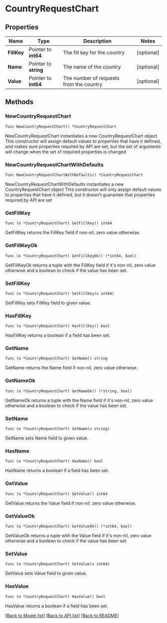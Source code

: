 # CountryRequestChart

## Properties

Name | Type | Description | Notes
------------ | ------------- | ------------- | -------------
**FillKey** | Pointer to **int64** | The fill key for the country | [optional] 
**Name** | Pointer to **string** | The name of the country | [optional] 
**Value** | Pointer to **int64** | The number of requests from the country | [optional] 

## Methods

### NewCountryRequestChart

`func NewCountryRequestChart() *CountryRequestChart`

NewCountryRequestChart instantiates a new CountryRequestChart object
This constructor will assign default values to properties that have it defined,
and makes sure properties required by API are set, but the set of arguments
will change when the set of required properties is changed

### NewCountryRequestChartWithDefaults

`func NewCountryRequestChartWithDefaults() *CountryRequestChart`

NewCountryRequestChartWithDefaults instantiates a new CountryRequestChart object
This constructor will only assign default values to properties that have it defined,
but it doesn't guarantee that properties required by API are set

### GetFillKey

`func (o *CountryRequestChart) GetFillKey() int64`

GetFillKey returns the FillKey field if non-nil, zero value otherwise.

### GetFillKeyOk

`func (o *CountryRequestChart) GetFillKeyOk() (*int64, bool)`

GetFillKeyOk returns a tuple with the FillKey field if it's non-nil, zero value otherwise
and a boolean to check if the value has been set.

### SetFillKey

`func (o *CountryRequestChart) SetFillKey(v int64)`

SetFillKey sets FillKey field to given value.

### HasFillKey

`func (o *CountryRequestChart) HasFillKey() bool`

HasFillKey returns a boolean if a field has been set.

### GetName

`func (o *CountryRequestChart) GetName() string`

GetName returns the Name field if non-nil, zero value otherwise.

### GetNameOk

`func (o *CountryRequestChart) GetNameOk() (*string, bool)`

GetNameOk returns a tuple with the Name field if it's non-nil, zero value otherwise
and a boolean to check if the value has been set.

### SetName

`func (o *CountryRequestChart) SetName(v string)`

SetName sets Name field to given value.

### HasName

`func (o *CountryRequestChart) HasName() bool`

HasName returns a boolean if a field has been set.

### GetValue

`func (o *CountryRequestChart) GetValue() int64`

GetValue returns the Value field if non-nil, zero value otherwise.

### GetValueOk

`func (o *CountryRequestChart) GetValueOk() (*int64, bool)`

GetValueOk returns a tuple with the Value field if it's non-nil, zero value otherwise
and a boolean to check if the value has been set.

### SetValue

`func (o *CountryRequestChart) SetValue(v int64)`

SetValue sets Value field to given value.

### HasValue

`func (o *CountryRequestChart) HasValue() bool`

HasValue returns a boolean if a field has been set.


[[Back to Model list]](HOW-TO.md#documentation-for-models) [[Back to API list]](HOW-TO.md#documentation-for-api-endpoints) [[Back to README]](HOW-TO.md)



